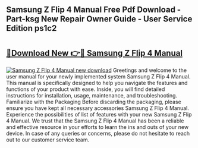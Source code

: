 ## Samsung Z Flip 4 Manual Free Pdf Download - Part-ksg New Repair Owner Guide - User Service Edition ps1c2

# <h2><a href="http://cf11240.oget.top/?id=Samsung+Z+Flip+4+Manual">🔗Download New 👉🔴 Samsung Z Flip 4 Manual</a></h2>

[![Samsung Z Flip 4 Manual new download](https://i.imgur.com/5g1atiW.png)](http://cf11240.oget.top/?id=Samsung+Z+Flip+4+Manual)
Greetings and welcome to the user manual for your newly implemented system Samsung Z Flip 4 Manual. This manual is specifically designed to help you navigate the features and functions of your product with ease. Inside, you will find detailed instructions for installation, usage, maintenance, and troubleshooting. Familiarize with the Packaging Before discarding the packaging, please ensure you have kept all necessary accessories Samsung Z Flip 4 Manual. Experience the possibilities of list of features with your new Samsung Z Flip 4 Manual. We trust that the Samsung Z Flip 4 Manual has been a reliable and effective resource in your efforts to learn the ins and outs of your new device. In case of any queries or concerns, please do not hesitate to reach out to our customer service team.
